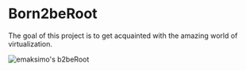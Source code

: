 # Born2beRoot
The goal of this project is to get acquainted with the amazing world of virtualization.

![emaksimo's b2beRoot](https://user-images.githubusercontent.com/51645091/221917201-45cedcb5-7568-466d-b2cd-fd52d3001af1.png)
